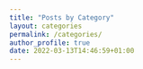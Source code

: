 ```yaml
---
title: "Posts by Category"
layout: categories
permalink: /categories/
author_profile: true
date: 2022-03-13T14:46:59+01:00
---
```

